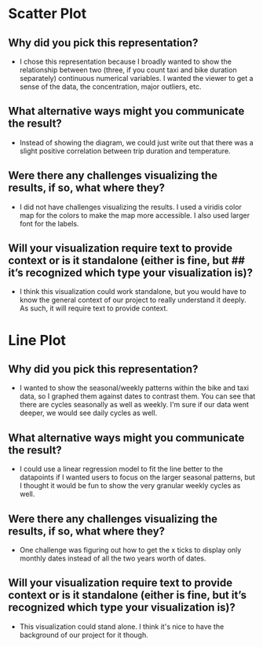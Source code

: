 # Scatter Plot 

## Why did you pick this representation? 
- I chose this representation because I broadly wanted to show the relationship between two (three, if you count taxi and bike duration separately) continuous numerical variables. I wanted the viewer to get a sense of the data, the concentration, major outliers, etc. 

## What alternative ways might you communicate the result? 
- Instead of showing the diagram, we could just write out that there was a slight positive correlation between trip duration and temperature.

## Were there any challenges visualizing the results, if so, what where they? 
- I did not have challenges visualizing the results. I used a viridis color map for the colors to make the map more accessible. I also used larger font for the labels.

## Will your visualization require text to provide context or is it standalone (either is fine, but ## it’s recognized which type your visualization is)?
- I think this visualization could work standalone, but you would have to know the general context of our project to really understand it deeply. As such, it will require text to provide context.

# Line Plot

## Why did you pick this representation? 
- I wanted to show the seasonal/weekly patterns within the bike and taxi data, so I graphed them against dates to contrast them. You can see that there are cycles seasonally as well as weekly. I'm sure if our data went deeper, we would see daily cycles as well.

## What alternative ways might you communicate the result? 
- I could use a linear regression model to fit the line better to the datapoints if I wanted users to focus on the larger seasonal patterns, but I thought it would be fun to show the very granular weekly cycles as well.

## Were there any challenges visualizing the results, if so, what where they? 
- One challenge was figuring out how to get the x ticks to display only monthly dates instead of all the two years worth of dates.

## Will your visualization require text to provide context or is it standalone (either is fine, but it’s recognized which type your visualization is)?
- This visualization could stand alone. I think it's nice to have the background of our project for it though. 
